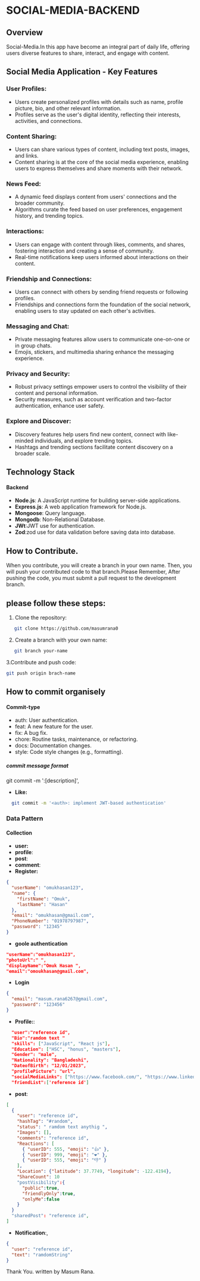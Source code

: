 # SOCIAL-MEDIA-BACKEND

## Overview

Social-Media.In this app have become an integral part of daily life, offering users diverse features to share, interact, and engage with content.

## Social Media Application - Key Features

### User Profiles:

- Users create personalized profiles with details such as name, profile picture, bio, and other relevant information.
- Profiles serve as the user's digital identity, reflecting their interests, activities, and connections.

### Content Sharing:

- Users can share various types of content, including text posts, images, and links.
- Content sharing is at the core of the social media experience, enabling users to express themselves and share moments with their network.

### News Feed:

- A dynamic feed displays content from users' connections and the broader community.
- Algorithms curate the feed based on user preferences, engagement history, and trending topics.

### Interactions:

- Users can engage with content through likes, comments, and shares, fostering interaction and creating a sense of community.
- Real-time notifications keep users informed about interactions on their content.

### Friendship and Connections:

- Users can connect with others by sending friend requests or following profiles.
- Friendships and connections form the foundation of the social network, enabling users to stay updated on each other's activities.

### Messaging and Chat:

- Private messaging features allow users to communicate one-on-one or in group chats.
- Emojis, stickers, and multimedia sharing enhance the messaging experience.

### Privacy and Security:

- Robust privacy settings empower users to control the visibility of their content and personal information.
- Security measures, such as account verification and two-factor authentication, enhance user safety.

### Explore and Discover:

- Discovery features help users find new content, connect with like-minded individuals, and explore trending topics.
- Hashtags and trending sections facilitate content discovery on a broader scale.

## Technology Stack

#### Backend

- **Node.js**: A JavaScript runtime for building server-side applications.
- **Express.js**: A web application framework for Node.js.
- **Mongoose**: Query language.
- **Mongodb**: Non-Relational Database.
- **JWt**:JWT use for authentication.
- **Zod**:zod use for data validation before saving data into database.

## How to Contribute.

When you contribute, you will create a branch in your own name. Then, you will push your contributed code to that branch.Please Remember, After pushing the code, you must submit a pull request to the development branch.

## please follow these steps:

1. Clone the repository:

```bash
   git clone https://github.com/masumrana0
```

2. Create a branch with your own name:

```bash
   git branch your-name
```

3.Contribute and push code:

```bash
git push origin brach-name
```

## How to commit organisely

#### Commit-type

- auth: User authentication.
- feat: A new feature for the user.
- fix: A bug fix.
- chore: Routine tasks, maintenance, or refactoring.
- docs: Documentation changes.
- style: Code style changes (e.g., formatting).

##### commit message format

git commit -m '<type>:[description]',

- **Like:**

```bash
  git commit -m '<auth>: implement JWT-based authentication'

```

### Data Pattern

#### Collection

- **user:**
- **profile**:
- **post**:
- **comment**:
- **Register:**

```json
{
  "userName": "omukhasan123",
  "name": {
    "firstName": "Omuk",
    "lastName": "Hasan"
  },
  "email": "omukhasan@gmail.com",
  "PhoneNumber": "01978797987",
  "password": "12345"
}
```

- **goole authentication**

```json
"userName":"omukhasan123",
"photoUrl":" ",
"displayName":"Omuk Hasan ",
"email":"omoukhasan@gmail.com",
```

- **Login**

```json
{
  "email": "masum.rana6267@gmail.com",
  "password": "123456"
}
```

- **Profile:**:

```json
  "user":"reference id",
  "Bio":"ramdom text "
  "skills": ["JavaScript", "React js"],
  "Education": ["HSC", "honus", "masters"],
  "Gender": "male",
  "Nationality": "Bangladeshi",
  "DateofBirth": "12/01/2023",
  "profilePicture": "url",
  "socialMediaLinks": ["https://www.facebook.com/", "https://www.linkedin.com/", "https://github.com/"],
  "friendList":['reference id']
```

- **post**:

```json
[
  {
    "user": "reference id",
    "hashTag": "#random",
    "status": " ramdom text anythig ",
    "Images": [],
    "comments": "reference id",
    "Reactions": [
      { "userID": 555, "emoji": "👍" },
      { "userID": 999, "emoji": "❤️" },
      { "userID": 555, "emoji": "👎" }
    ],
    "Location": {"latitude": 37.7749, "longitude": -122.4194},
    "ShareCount": 10
    "postVisibility":{
      "public":true,
      "friendlyOnly":true,
      "onlyMe":false
    }
  }
  "sharedPost": "reference id",
]
```

- **Notification**:,

```json
{
  "user": "reference id",
  "text": "ramdomString"
}
```

Thank You.
written by Masum Rana.
